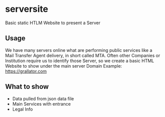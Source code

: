 # serversite
Basic static HTLM Website to present a Server

## Usage
We have many servers online what are performing public services like a Mail Transfer Agent delivery, in short called MTA.
Often other Companies or Institution require us to identify those Server, so we create a basic HTML Website to show under the main server Domain
Example: https://grallator.com

## What to show
* Data pulled from json data file
* Main Services with entrance
* Legal Info
